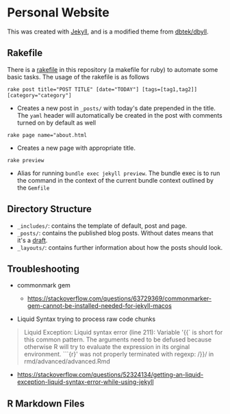 Personal Website
===

This was created with [Jekyll](https://jekyllrb.com/), and is a modified theme from [dbtek/dbyll](https://github.com/dbtek/dbyll).


## Rakefile

There is a [rakefile](https://github.com/ruby/rake) in this repository (a makefile for ruby) to automate some basic tasks. The usage of the rakefile is as follows

`rake post title="POST TITLE" [date="TODAY"] [tags=[tag1,tag2]] [category="category"]`
  - Creates a new post in `_posts/` with today's date prepended in the title. The `yaml` header will automatically be created in the post with comments turned on by default as well

`rake page name="about.html`
  - Creates a new page with appropriate title.

`rake preview`
  - Alias for running `bundle exec jekyll preview`. The bundle exec is to run the command in the context of the current bundle context outlined by the `Gemfile`


## Directory Structure

* `_includes/`:  contains the template of default, post and page.
* `_posts/`: contains the published blog posts. Without dates means that it's a [draft](https://jekyllrb.com/docs/posts/).
* `_layouts/`: contains further information about how the posts should look.

## Troubleshooting

* commonmark gem
  * https://stackoverflow.com/questions/63729369/commonmarker-gem-cannot-be-installed-needed-for-jekyll-macos

* Liquid Syntax trying to process raw code chunks

> Liquid Exception: Liquid syntax error (line 211): Variable '{{` is short for this common pattern. The arguments need to be defused because otherwise R will try to evaluate the expression in its orginal environment. ```{r}' was not properly terminated with regexp: /\}\}/ in rmd/advanced/advanced.Rmd

  * https://stackoverflow.com/questions/52324134/getting-an-liquid-exception-liquid-syntax-error-while-using-jekyll
  
## R Markdown Files

